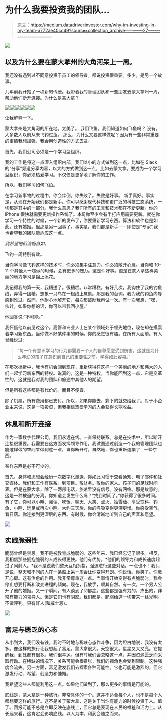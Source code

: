 # 为什么我要投资我的团队…

> 原文：<https://medium.datadriveninvestor.com/why-im-investing-in-my-team-a772ae40cc49?source=collection_archive---------27----------------------->

![](img/dcc4b76f372f250a22b84ff7e4bcf1ae.png)

## 以及为什么要在蒙大拿州的大角河呆上一周。

我还没有遇到过不同意投资于员工的领导者。都说投资很重要。多少，是另一个故事。

几年前我开始了一项新的传统。我带着我的管理团队和一些朋友去蒙大拿州一周，帮助他们断开连接。为什么是蒙大拿？

![](img/9666dfa3b275e8819feb532dc79aedd0.png)![](img/98c36ef65f1cd7359e5a44c70c1365ae.png)![](img/2ebbe290e3a704c7a90333aee48f079a.png)![](img/8b08d92cc07487d5f2271000d1f723b9.png)![](img/b38bc0d3a579fa0731b72ed175c8f1e1.png)![](img/e9d7b1e64b46df991c8888721b094c6f.png)

让我解释一下。

蒙大拿州是大角河的所在地。太美了。
我们飞鱼。我们知道如何飞鱼吗？
没有。大多数人以前从未飞钓过鱼。
那么，为什么又要这样做呢？因为有一些非常重要的事情我想加强，我会用创造性的方式去做。

首先，我们公司必须是一个学习型组织。

我的工作是将这一点深入组织内部。我们以小的方式做到这一点，比如在 Slack 的“分享”频道分享内容，以大的方式做到这一点，比如去蒙大拿。要成为一个学习型组织，你必须热爱学习。不仅仅是更多地了解你的工作。

所以，我们学习如何飞鱼。

在学习新事物的过程中，你会绊倒。你失败了。失败是好事。
新手真好。事实是，从现在开始我们都是新手。你可以感谢现代科技和更广泛的科技生态系统，一切都是其中的一部分。我什么意思？我们所有的工具和技术都在不断更新。你的 iPhone 很快就需要更新操作系统了。本周你至少会有半打应用需要更新。就在你学习一个特性的时候，一个新的发布了，你要重新学习东西。算法和软件也是如此。还有婚姻。但那是另一回事了。事实是，我们都是新手——即使是“专家”,我也希望我的团队能适应这一点。

*我希望他们流畅自如。*

飞钓一周特别有效。

当你学习像飞钓这样的技术时，你必须集中注意力。你必须敞开心扉。当你和 10-11 个其他人一起做的时候，会有更多的压力。这是件好事。但是在蒙大拿这样美丽的地方学习是锦上添花。

我记得我的第一天，我糟透了。很糟糕。非常糟糕。有好几次，我钩住了我的钓鱼线，弄得一团糟。想象一只鸟在一根线上筑巢。那是我的台词。我为我的钓鱼向导感到难过。然而，他耐心地解开它，每次都鼓励我再试一次。有一次我想，“嘿，伙计，如果你想的话，你可以带我回小屋。”

他回答说:“不可能。”

我怀疑他以前见过这个。高管和专业人士在某个领域处于领先地位，现在却在摸索着学习新东西。当你做不好某件事的时候，你的感觉很有趣。在所有人面前。有人曾经说过:

> “每一个有意识学习的行为都需要一个人的自尊愿意受到伤害。这就是为什么年幼的孩子在意识到自己的重要性之前，学得如此容易。”

在那次挫折中，我也有机会回到现在，重新获得在这样一个美丽的地方和伟大的人们一起学习新东西的特权。说真的，这是一种特权。当你能回到这一点，它是变革性的。这就是我对我的团队和旅途中其他人的期望。

但是所有这些都是有代价的。而且不便宜。

除了机票，所有费用都已支付。所以，如果你能去，剩下的就交给我了。对于小企业主来说，这是一项投资，但我相信热爱学习的人会获得长期收益。

## 休息和断开连接

作为一家数字代理公司，我们永远在线。一直保持联系。总是在技术中，所以断开连接很重要。我需要在这方面发挥领导作用。我试图通过创造一个我的管理团队也能这样做的空间来做到这一点。当你断开时，自然地，你也重新连接了…一些东西。

某样东西是必不可少的。

首先，身体和思想会经历一次数字化撤退。你如此习惯于查看通知、电子邮件和社交媒体。我们和工作有联系。到项目。敬财务。敬你的家人。孩子们的足球时间表。但是在蒙大拿，除了一两部电话，旅馆里没有信号。没有网络。那是故意的。这是一种被迫的分离。你知道会发生什么吗？“找到时间了。”你获得了很多时间。有了它，你可以小睡、阅读、吃饭、聊天、大笑、点火、抽雪茄、享受饮料、钓鱼、小睡、远足或再次小睡。大约三天后，你的呼吸变得更深更慢。你感受空气，看日落。你连接到更深层的东西。有时候，你会清晰地听到自己的声音和愿望。

![](img/e4c81834c7846c649b87fe845e021c3f.png)

## 实践脆弱性

脆弱曾经是禁忌。我不是被教育成脆弱的。这些年来，我已经忘记了很多。相反，我相信那些拥抱脆弱的人成长得更快。他们有优势。*他们的领导力和成长速度超过了同龄人。*我不是说我们整天互相拥抱，强迫进行这些对话。一点也不！我只是说，整天和不同的人在一条船上呆一周会让你变得开朗。你说话。你笑了。你敞开心扉。这有治愈的作用。我非常尊重这一点。当事情开始变得有点脆弱时，我会停止想要打断和改变进程的倾向。现在，我放手，顺其自然。有一次，一个男人公开了他的婚姻。又一个瞬间，有人谈到了抑郁症。这些都是强有力的，杰出的，非常有能力的领导人。但是它们也有阴影。我们都是。脆弱给这一切带来一丝光明。不做评判。只有好人(和威士忌)。

![](img/54f3c7bba7e1d66bc12fc4700b5b20a9.png)

## 富足与匮乏的心态

从小到大，我们没有钱。我时不时地与稀缺心态作斗争，因为坦白地说，我没有太多。像这样的旅行让我想起了富足。蒙大拿很大。天空很大。星星又大又亮。它提醒我，到处都有很多。我们很幸运。但有时我们会忽略这一点，并因资源匮乏而采取行动。在稀缺的情况下，关系可能会很紧张，我们的视角也会受到限制。这种强度会流失。另一方面，富足激发我们去探索各种可能性。它也可能是激烈的，但它激发行动、希望、创造力和慷慨。

我希望这些人都能利用这一点。如果他们做到了，那么更多的事情是可能的。

底线是，蒙大拿是一种旅行。非常具体的一个。这并不适合每个人，也不是每个人都想要这样的旅行。这不是关于蒙大拿，这是关于当你有能力的时候投资于人。值了。回报可能不总是立即反映在底线上，但它总是表现在人民的福祉和活力上。从长远来看，这肯定会影响底线。以人为本。利润会随之而来。